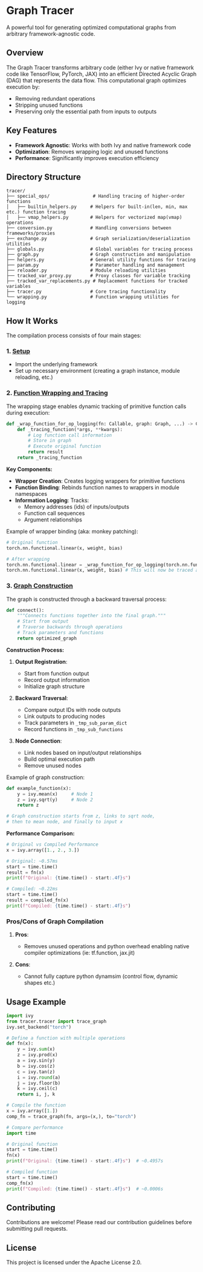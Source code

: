 # Graph Tracer

A powerful tool for generating optimized computational graphs from arbitrary framework-agnostic code.

## Overview

The Graph Tracer transforms arbitrary code (either Ivy or native framework code like TensorFlow, PyTorch, JAX) into an efficient Directed Acyclic Graph (DAG) that represents the data flow. This computational graph optimizes execution by:
- Removing redundant operations
- Stripping unused functions
- Preserving only the essential path from inputs to outputs

## Key Features

- **Framework Agnostic**: Works with both Ivy and native framework code
- **Optimization**: Removes wrapping logic and unused functions
- **Performance**: Significantly improves execution efficiency

## Directory Structure

```
tracer/
├── special_ops/                # Handling tracing of higher-order functions
│   ├── builtin_helpers.py     # Helpers for built-in(len, min, max etc.) function tracing
│   ├── vmap_helpers.py        # Helpers for vectorized map(vmap) operations
├── conversion.py              # Handling conversions between frameworks/proxies
├── exchange.py                # Graph serialization/deserialization utilities
├── globals.py                 # Global variables for tracing process
├── graph.py                   # Graph construction and manipulation
├── helpers.py                 # General utility functions for tracing
├── param.py                   # Parameter handling and management
├── reloader.py                # Module reloading utilities
├── tracked_var_proxy.py       # Proxy classes for variable tracking
├── tracked_var_replacements.py # Replacement functions for tracked variables
├── tracer.py                  # Core tracing functionality
└── wrapping.py                # Function wrapping utilities for logging
```

## How It Works

The compilation process consists of four main stages:

### 1. [Setup](https://github.com/ivy-llc/tracer-transpiler/blob/main/tracer/tracer.py#L719)
- Import the underlying framework
- Set up necessary environment (creating a graph instance, module reloading, etc.)

### 2. [Function Wrapping and Tracing](https://github.com/ivy-llc/tracer-transpiler/blob/main/tracer/wrapping.py#L285)

The wrapping stage enables dynamic tracking of primitive function calls during execution:

```python
def _wrap_function_for_op_logging(fn: Callable, graph: Graph, ...) -> Callable:
    def _tracing_function(*args, **kwargs):
        # Log function call information
        # Store in graph
        # Execute original function
        return result
    return _tracing_function
```

**Key Components:**
- **Wrapper Creation**: Creates logging wrappers for primitive functions
- **Function Binding**: Rebinds function names to wrappers in module namespaces
- **Information Logging**: Tracks:
  - Memory addresses (ids) of inputs/outputs
  - Function call sequences
  - Argument relationships

Example of wrapper binding (aka: monkey patching):
```python
# Original function
torch.nn.functional.linear(x, weight, bias)

# After wrapping
torch.nn.functional.linear = _wrap_function_for_op_logging(torch.nn.functional.linear, graph)
torch.nn.functional.linear(x, weight, bias) # This will now be traced and stored in graph
```

### 3. [Graph Construction](https://github.com/ivy-llc/tracer-transpiler/blob/main/tracer/graph.py#L961)

The graph is constructed through a backward traversal process:

```python
def connect():
    """Connects functions together into the final graph."""
    # Start from output
    # Traverse backwards through operations
    # Track parameters and functions
    return optimized_graph
```

**Construction Process:**
1. **Output Registration**: 
   - Start from function output
   - Record output information
   - Initialize graph structure

2. **Backward Traversal**:
   - Compare output IDs with node outputs
   - Link outputs to producing nodes
   - Track parameters in `_tmp_sub_param_dict`
   - Record functions in `_tmp_sub_functions`

3. **Node Connection**:
   - Link nodes based on input/output relationships
   - Build optimal execution path
   - Remove unused nodes

Example of graph construction:
```python
def example_function(x):
    y = ivy.mean(x)     # Node 1
    z = ivy.sqrt(y)     # Node 2
    return z

# Graph construction starts from z, links to sqrt node,
# then to mean node, and finally to input x
```

**Performance Comparison:**
```python
# Original vs Compiled Performance
x = ivy.array([1., 2., 3.])

# Original: ~0.57ms
start = time.time()
result = fn(x)
print(f"Original: {time.time() - start:.4f}s")

# Compiled: ~0.22ms
start = time.time()
result = compiled_fn(x)
print(f"Compiled: {time.time() - start:.4f}s")
```

###  Pros/Cons of Graph Compilation

1. **Pros**:
   - Removes unused operations and python overhead enabling native compiler optimizations (ie: tf.function, jax.jit)

2. **Cons**:
   - Cannot fully capture python dynamsim (control flow, dynamic shapes etc.)

## Usage Example

```python
import ivy
from tracer.tracer import trace_graph
ivy.set_backend("torch")

# Define a function with multiple operations
def fn(x):
    y = ivy.sum(x)
    z = ivy.prod(x)
    a = ivy.sin(y)
    b = ivy.cos(z)
    c = ivy.tan(z)
    i = ivy.round(a)
    j = ivy.floor(b)
    k = ivy.ceil(c)
    return i, j, k

# Compile the function
x = ivy.array([1.])
comp_fn = trace_graph(fn, args=(x,), to="torch")

# Compare performance
import time

# Original function
start = time.time()
fn(x)
print(f"Original: {time.time() - start:.4f}s")  # ~0.4957s

# Compiled function
start = time.time()
comp_fn(x)
print(f"Compiled: {time.time() - start:.4f}s")  # ~0.0006s
```

## Contributing

Contributions are welcome! Please read our contribution guidelines before submitting pull requests.

## License

This project is licensed under the Apache License 2.0.

